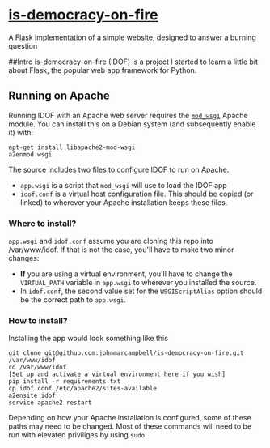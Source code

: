 # [is-democracy-on-fire](http://isdemocracyonfire.com)
A Flask implementation of a simple website, designed to answer a burning question

##Intro
is-democracy-on-fire (IDOF) is a project I started to learn a little bit about Flask, the popular web app framework for Python.

## Running on Apache
Running IDOF with an Apache web server requires the [`mod_wsgi`](https://modwsgi.readthedocs.io/en/develop/) Apache module. You can install this on a Debian system (and subsequently enable it) with:

```shell
apt-get install libapache2-mod-wsgi
a2enmod wsgi
```

The source includes two files to configure IDOF to run on Apache. 
* `app.wsgi` is a script that `mod_wsgi` will use to load the IDOF app
* `idof.conf` is a virtual host configuration file. This should be copied (or linked) to wherever your Apache installation keeps these files.

### Where to install?
`app.wsgi` and `idof.conf` assume you are cloning this repo into /var/www/idof. If that is not the case, you'll have to make two minor changes:
* **If** you are using a virtual environment, you'll have to change the `VIRTUAL_PATH` variable in `app.wsgi` to wherever you installed the source.
* In `idof.conf`, the second value set for the `WSGIScriptAlias` option should be the correct path to `app.wsgi`.

### How to install?
Installing the app would look something like this

```shell
git clone git@github.com:johnmarcampbell/is-democracy-on-fire.git /var/www/idof
cd /var/www/idof
[Set up and activate a virtual environment here if you wish]
pip install -r requirements.txt
cp idof.conf /etc/apache2/sites-available
a2ensite idof
service apache2 restart
```

Depending on how your Apache installation is configured, some of these paths may need to be changed. Most of these commands will need to be run with elevated priviliges by using `sudo`.
